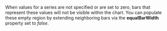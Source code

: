 When values for a&nbsp;series are not specified or&nbsp;are set to&nbsp;zero, bars that represent these values will not be&nbsp;visible within the chart. You can populate these empty region by&nbsp;extending neighboring bars via the **equalBarWidth** property set to _false_.
